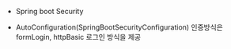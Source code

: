 * Spring boot Security

* AutoConfiguration(SpringBootSecurityConfiguration)
인증방식은 formLogin, httpBasic 로그인 방식을 제공
